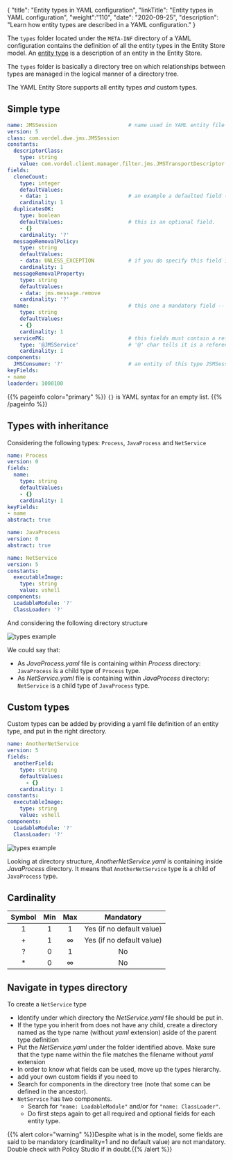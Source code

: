 {
"title": "Entity types in YAML configuration",
"linkTitle": "Entity types in YAML configuration",
"weight":"110",
"date": "2020-09-25",
"description": "Learn how entity types are described in a YAML configuration."
}

The `types` folder located under the `META-INF` directory of a YAML configuration contains the definition of all the entity types in the Entity Store model. An [entity type](/docs/apigtw_devguide/entity_store/#entity-types) is a description of an entity in the Entity Store.

The `types` folder is basically a directory tree on which relationships between types are managed in the logical manner of a directory tree.

The YAML Entity Store supports all entity types *and* custom types.

## Simple type

```yaml
name: JMSSession                       # name used in YAML entity file
version: 5
class: com.vordel.dwe.jms.JMSSession
constants:
  descriptorClass:
    type: string
    value: com.vordel.client.manager.filter.jms.JMSTransportDescriptor
fields:
  cloneCount:
    type: integer
    defaultValues:
    - data: 1                          # an example a defaulted field (mandatory but having a default value)
    cardinality: 1
  duplicatesOK:
    type: boolean
    defaultValues:                     # this is an optional field.
    - {}
    cardinality: '?'
  messageRemovalPolicy:
    type: string
    defaultValues:
    - data: UNLESS_EXCEPTION           # if you do specify this field in you YAML file, value will be 'UNLESS_EXCEPTION'
    cardinality: 1
  messageRemovalProperty:
    type: string
    defaultValues:
    - data: jms.message.remove
    cardinality: '?'
  name:                                # this one a mandatory field -- it is actually a key field
    type: string
    defaultValues:
    - {}
    cardinality: 1
  servicePK:                           # this fields must contain a reference to another entity of type 'JMSService'
    type: '@JMSService'                # '@' char tells it is a reference
    cardinality: 1
components:
  JMSConsumer: '?'                     # an entity of this type JSMSession can have 1 children of type JMSConsumer
keyFields:
- name
loadorder: 1000100
```

{{% pageinfo color="primary" %}}
`{}` is YAML syntax for an empty list.
{{% /pageinfo %}}

## Types with inheritance

Considering the following types: `Process`, `JavaProcess` and `NetService`

```yaml
name: Process
version: 0
fields:
  name:
    type: string
    defaultValues:
    - {}
    cardinality: 1
keyFields:
- name
abstract: true
```

```yaml
name: JavaProcess
version: 0
abstract: true
```

```yaml
name: NetService
version: 5
constants:
  executableImage:
    type: string
    value: vshell
components:
  LoadableModule: '?'
  ClassLoader: '?'
```

And considering the following directory structure

![types example](/Images/apim_yamles/yamles_types_example.png)

We could say that:

* As *JavaProcess.yaml* file is containing within *Process* directory: `JavaProcess` is a child type of `Process` type.
* As *NetService.yaml* file is containing within *JavaProcess* directory: `NetService` is a child type of `JavaProcess` type.

## Custom types

Custom types can be added by providing a yaml file definition of an entity type, and put in the right directory.

```yaml
name: AnotherNetService
version: 5
fields:
  anotherField:
    type: string
    defaultValues:
      - {}
    cardinality: 1
constants:
  executableImage:
    type: string
    value: vshell
components:
  LoadableModule: '?'
  ClassLoader: '?'
```

![types example](/Images/apim_yamles/yamles_types_custom_example.png)

Looking at directory structure, *AnotherNetService.yaml* is containing inside *JavaProcess* directory. It means that `AnotherNetService` type is a child of `JavaProcess` type.

## Cardinality

| Symbol | Min | Max | Mandatory |
|:------:|:---:|:---:|:---------:|
|   1    |  1  |  1  |    Yes (if no default value) |
|   +    |  1  |  ∞  |    Yes (if no default value) |
|   ?    |  0  |  1  |    No     |
|   *    |  0  |  ∞  |    No     |

## Navigate in types directory

To create a `NetService` type

* Identify under which directory the *NetService.yaml* file should be put in.
* If the type you inherit from does not have any child, create a directory named as the type name (without *yaml* extension) aside of the parent type definition
* Put the *NetService.yaml* under the folder identified above. Make sure that the type name within the file matches the filename without *yaml* extension
* In order to know what fields can be used, move up the types hierarchy.
* add your own custom fields if you need to
* Search for components in the directory tree (note that some can be defined in the ancestor).
* `NetService` has two components.
    * Search for `"name: LoadableModule"` and/or for `"name: ClassLoader"`.
    * Do first steps again to get all required and optional fields for each entity type.

{{% alert color="warning" %}}Despite what is in the model, some fields are said to be mandatory (cardinality=1 and no default value) are not mandatory. Double check with Policy Studio if in doubt.{{% /alert %}}
